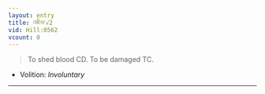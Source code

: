 ```yaml
---
layout: entry
title: འཇིལ་√2
vid: Hill:0562
vcount: 0
---
```

> To shed blood CD\. To be damaged TC\.

* Volition: _Involuntary_

---

